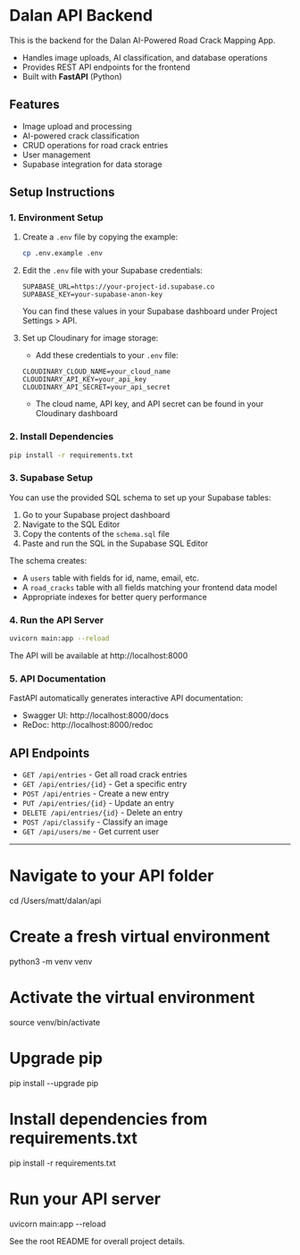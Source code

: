 # Dalan API Backend

This is the backend for the Dalan AI-Powered Road Crack Mapping App.

- Handles image uploads, AI classification, and database operations
- Provides REST API endpoints for the frontend
- Built with **FastAPI** (Python)

## Features
- Image upload and processing
- AI-powered crack classification
- CRUD operations for road crack entries
- User management
- Supabase integration for data storage

## Setup Instructions

### 1. Environment Setup

1. Create a `.env` file by copying the example:
   ```bash
   cp .env.example .env
   ```

2. Edit the `.env` file with your Supabase credentials:
   ```
   SUPABASE_URL=https://your-project-id.supabase.co
   SUPABASE_KEY=your-supabase-anon-key
   ```

   You can find these values in your Supabase dashboard under Project Settings > API.

3. Set up Cloudinary for image storage:
   - Add these credentials to your `.env` file:
   ```
   CLOUDINARY_CLOUD_NAME=your_cloud_name
   CLOUDINARY_API_KEY=your_api_key
   CLOUDINARY_API_SECRET=your_api_secret
   ```
   - The cloud name, API key, and API secret can be found in your Cloudinary dashboard

### 2. Install Dependencies

```bash
pip install -r requirements.txt
```

### 3. Supabase Setup

You can use the provided SQL schema to set up your Supabase tables:

1. Go to your Supabase project dashboard
2. Navigate to the SQL Editor
3. Copy the contents of the `schema.sql` file
4. Paste and run the SQL in the Supabase SQL Editor

The schema creates:

- A `users` table with fields for id, name, email, etc.
- A `road_cracks` table with all fields matching your frontend data model
- Appropriate indexes for better query performance

### 4. Run the API Server

```bash
uvicorn main:app --reload
```

The API will be available at http://localhost:8000

### 5. API Documentation

FastAPI automatically generates interactive API documentation:
- Swagger UI: http://localhost:8000/docs
- ReDoc: http://localhost:8000/redoc

## API Endpoints

- `GET /api/entries` - Get all road crack entries
- `GET /api/entries/{id}` - Get a specific entry
- `POST /api/entries` - Create a new entry
- `PUT /api/entries/{id}` - Update an entry
- `DELETE /api/entries/{id}` - Delete an entry
- `POST /api/classify` - Classify an image
- `GET /api/users/me` - Get current user

---
# Navigate to your API folder
cd /Users/matt/dalan/api

# Create a fresh virtual environment
python3 -m venv venv

# Activate the virtual environment
source venv/bin/activate

# Upgrade pip
pip install --upgrade pip

# Install dependencies from requirements.txt
pip install -r requirements.txt

# Run your API server
uvicorn main:app --reload

See the root README for overall project details.
